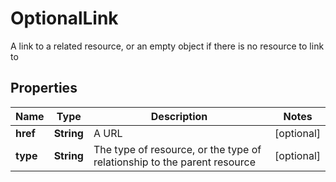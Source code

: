 

# OptionalLink

A link to a related resource, or an empty object if there is no resource to link to

## Properties

| Name | Type | Description | Notes |
|------------ | ------------- | ------------- | -------------|
|**href** | **String** | A URL |  [optional] |
|**type** | **String** | The type of resource, or the type of relationship to the parent resource |  [optional] |



